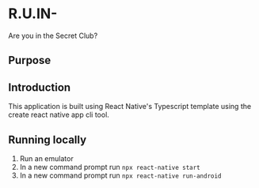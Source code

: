 # R.U.IN-
Are you in the Secret Club?

## Purpose

## Introduction

This application is built using React Native's Typescript template using the create react native app cli tool.

## Running locally

1. Run an emulator
2. In a new command prompt run `npx react-native start`
3. In a new command prompt run `npx react-native run-android`